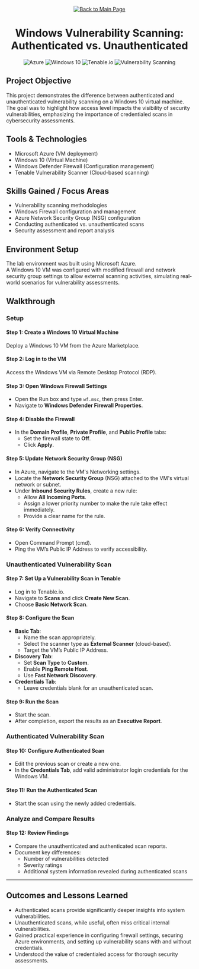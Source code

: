 <p align="center">
  <a href="https://github.com/Samuel-Cavada" target="_blank">
    <img src="https://img.shields.io/badge/Back_to_Main_Page-000000?style=for-the-badge&logo=github&logoColor=white" alt="Back to Main Page"/>
  </a>
</p>



<h1 align="center">Windows Vulnerability Scanning: Authenticated vs. Unauthenticated</h1>

<p align="center">
  <img src="https://img.shields.io/badge/Platform-Azure-0078D4?style=for-the-badge&logo=microsoftazure&logoColor=white" alt="Azure" />
  <img src="https://img.shields.io/badge/OS-Windows%2010-0078D6?style=for-the-badge&logo=windows&logoColor=white" alt="Windows 10" />
  <img src="https://img.shields.io/badge/Tool-Tenable.io-00B388?style=for-the-badge&logo=tenable&logoColor=white" alt="Tenable.io" />
  <img src="https://img.shields.io/badge/Focus-Vulnerability%20Scanning-orange?style=for-the-badge" alt="Vulnerability Scanning" />
</p>


## Project Objective
This project demonstrates the difference between authenticated and unauthenticated vulnerability scanning on a Windows 10 virtual machine. The goal was to highlight how access level impacts the visibility of security vulnerabilities, emphasizing the importance of credentialed scans in cybersecurity assessments.

## Tools & Technologies
- Microsoft Azure (VM deployment)
- Windows 10 (Virtual Machine)
- Windows Defender Firewall (Configuration management)
- Tenable Vulnerability Scanner (Cloud-based scanning)

## Skills Gained / Focus Areas
- Vulnerability scanning methodologies
- Windows Firewall configuration and management
- Azure Network Security Group (NSG) configuration
- Conducting authenticated vs. unauthenticated scans
- Security assessment and report analysis

## Environment Setup
The lab environment was built using Microsoft Azure.  
A Windows 10 VM was configured with modified firewall and network security group settings to allow external scanning activities, simulating real-world scenarios for vulnerability assessments.

## Walkthrough

### Setup

#### Step 1: Create a Windows 10 Virtual Machine
Deploy a Windows 10 VM from the Azure Marketplace.

#### Step 2: Log in to the VM
Access the Windows VM via Remote Desktop Protocol (RDP).

#### Step 3: Open Windows Firewall Settings
- Open the Run box and type `wf.msc`, then press Enter.
- Navigate to **Windows Defender Firewall Properties**.

#### Step 4: Disable the Firewall
- In the **Domain Profile**, **Private Profile**, and **Public Profile** tabs:
  - Set the firewall state to **Off**.
  - Click **Apply**.

#### Step 5: Update Network Security Group (NSG)
- In Azure, navigate to the VM's Networking settings.
- Locate the **Network Security Group** (NSG) attached to the VM's virtual network or subnet.
- Under **Inbound Security Rules**, create a new rule:
  - Allow **All Incoming Ports**.
  - Assign a lower priority number to make the rule take effect immediately.
  - Provide a clear name for the rule.

#### Step 6: Verify Connectivity
- Open Command Prompt (cmd).
- Ping the VM’s Public IP Address to verify accessibility.

### Unauthenticated Vulnerability Scan

#### Step 7: Set Up a Vulnerability Scan in Tenable
- Log in to Tenable.io.
- Navigate to **Scans** and click **Create New Scan**.
- Choose **Basic Network Scan**.

#### Step 8: Configure the Scan
- **Basic Tab**:
  - Name the scan appropriately.
  - Select the scanner type as **External Scanner** (cloud-based).
  - Target the VM’s Public IP Address.
- **Discovery Tab**:
  - Set **Scan Type** to **Custom**.
  - Enable **Ping Remote Host**.
  - Use **Fast Network Discovery**.
- **Credentials Tab**:
  - Leave credentials blank for an unauthenticated scan.

#### Step 9: Run the Scan
- Start the scan.
- After completion, export the results as an **Executive Report**.

### Authenticated Vulnerability Scan

#### Step 10: Configure Authenticated Scan
- Edit the previous scan or create a new one.
- In the **Credentials Tab**, add valid administrator login credentials for the Windows VM.

#### Step 11: Run the Authenticated Scan
- Start the scan using the newly added credentials.

### Analyze and Compare Results

#### Step 12: Review Findings
- Compare the unauthenticated and authenticated scan reports.
- Document key differences:
  - Number of vulnerabilities detected
  - Severity ratings
  - Additional system information revealed during authenticated scans

---

## Outcomes and Lessons Learned
- Authenticated scans provide significantly deeper insights into system vulnerabilities.
- Unauthenticated scans, while useful, often miss critical internal vulnerabilities.
- Gained practical experience in configuring firewall settings, securing Azure environments, and setting up vulnerability scans with and without credentials.
- Understood the value of credentialed access for thorough security assessments.
